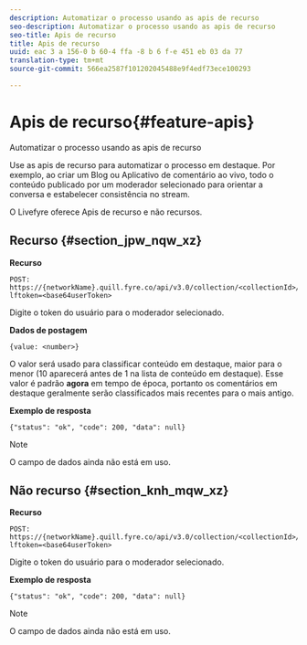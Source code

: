 ```yaml
---
description: Automatizar o processo usando as apis de recurso
seo-description: Automatizar o processo usando as apis de recurso
seo-title: Apis de recurso
title: Apis de recurso
uuid: eac 3 a 156-0 b 60-4 ffa -8 b 6 f-e 451 eb 03 da 77
translation-type: tm+mt
source-git-commit: 566ea2587f101202045488e9f4edf73ece100293

---
```



# Apis de recurso{#feature-apis}

Automatizar o processo usando as apis de recurso

Use as apis de recurso para automatizar o processo em destaque. Por exemplo, ao criar um Blog ou Aplicativo de comentário ao vivo, todo o conteúdo publicado por um moderador selecionado para orientar a conversa e estabelecer consistência no stream.

O Livefyre oferece Apis de recurso e não recursos.

## Recurso {#section_jpw_nqw_xz}

**Recurso**

```
POST: https://{networkName}.quill.fyre.co/api/v3.0/collection/<collectionId>/feature/<commentId>/?lftoken=<base64userToken>
```

Digite o token do usuário para o moderador selecionado.

**Dados de postagem**

```
{value: <number>} 
```

O valor será usado para classificar conteúdo em destaque, maior para o menor (10 aparecerá antes de 1 na lista de conteúdo em destaque). Esse valor é padrão **agora** em tempo de época, portanto os comentários em destaque geralmente serão classificados mais recentes para o mais antigo.

**Exemplo de resposta**

```
{"status": "ok", "code": 200, "data": null} 
```

>[!NOTE]
>
>O campo de dados ainda não está em uso.

## Não recurso {#section_knh_mqw_xz}

**Recurso**

```
POST: https://{networkName}.quill.fyre.co/api/v3.0/collection/<collectionId>/unfeature/<commentId>/?lftoken=<base64userToken>
```

Digite o token do usuário para o moderador selecionado.

**Exemplo de resposta**

```
{"status": "ok", "code": 200, "data": null} 
```

>[!NOTE]
>
>O campo de dados ainda não está em uso.

